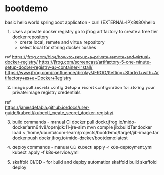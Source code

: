 # bootdemo

basic hello world spring boot application - curl {EXTERNAL-IP}:8080/hello

1. Uses a private docker registry 
    go to jfrog artifactory to create a free tier docker repository
      - create local, remote and virtual repository
      - select local for storing docker pushes
  
  ref
    https://jfrog.com/blog/how-to-set-up-a-private-remote-and-virtual-docker-registry/
    https://jfrog.com/screencast/artifactory-5-one-minute-setup-docker-registry-as-container-install/
    https://www.jfrog.com/confluence/display/JFROG/Getting+Started+with+Artifactory+as+a+Docker+Registry
    
2. image pull secrets config
    Setup a secret configuration for storing your private image registry credentials
    
  ref  
    https://jamesdefabia.github.io/docs/user-guide/kubectl/kubectl_create_secret_docker-registry/
    
 3. build commands - manual CI
      docker pull dockr.jfrog.io/mido-docker/arm64v8/openjdk:11-jre-slim
      mvn compile jib:buildTar
      docker load < /home/ubuntu/com-learn/projects/bootdemo/target/jib-image.tar
      docker push dockr.jfrog.io/mido-docker/bootdemo:latest   
 
 4. deploy commands - manual CD
      kubectl apply -f k8s-deployment.yml
      kubectl apply -f k8s-service.yml
 
 5. skaffold CI/CD - for build and deploy automation
     skaffold build
     skaffold deploy
 
